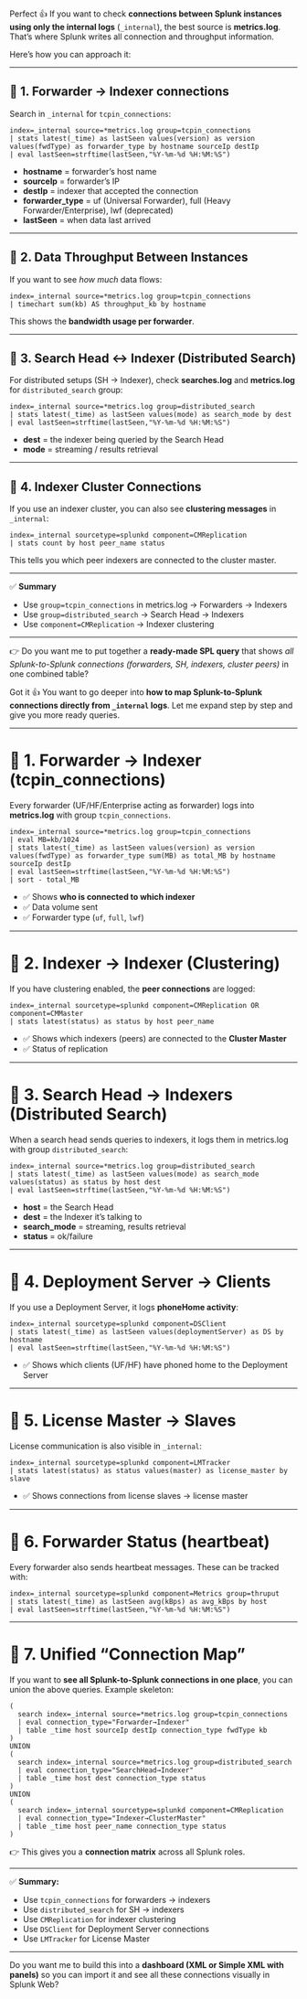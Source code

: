 Perfect 👍 If you want to check **connections between Splunk instances using only the internal logs** (`_internal`), the best source is **metrics.log**. That’s where Splunk writes all connection and throughput information.

Here’s how you can approach it:

---

## 🔹 1. Forwarder → Indexer connections

Search in `_internal` for `tcpin_connections`:

```spl
index=_internal source=*metrics.log group=tcpin_connections
| stats latest(_time) as lastSeen values(version) as version values(fwdType) as forwarder_type by hostname sourceIp destIp
| eval lastSeen=strftime(lastSeen,"%Y-%m-%d %H:%M:%S")
```

* **hostname** = forwarder’s host name
* **sourceIp** = forwarder’s IP
* **destIp** = indexer that accepted the connection
* **forwarder\_type** = uf (Universal Forwarder), full (Heavy Forwarder/Enterprise), lwf (deprecated)
* **lastSeen** = when data last arrived

---

## 🔹 2. Data Throughput Between Instances

If you want to see *how much* data flows:

```spl
index=_internal source=*metrics.log group=tcpin_connections
| timechart sum(kb) AS throughput_kb by hostname
```

This shows the **bandwidth usage per forwarder**.

---

## 🔹 3. Search Head ↔ Indexer (Distributed Search)

For distributed setups (SH → Indexer), check **searches.log** and **metrics.log** for `distributed_search` group:

```spl
index=_internal source=*metrics.log group=distributed_search
| stats latest(_time) as lastSeen values(mode) as search_mode by dest
| eval lastSeen=strftime(lastSeen,"%Y-%m-%d %H:%M:%S")
```

* **dest** = the indexer being queried by the Search Head
* **mode** = streaming / results retrieval

---

## 🔹 4. Indexer Cluster Connections

If you use an indexer cluster, you can also see **clustering messages** in `_internal`:

```spl
index=_internal sourcetype=splunkd component=CMReplication
| stats count by host peer_name status
```

This tells you which peer indexers are connected to the cluster master.

---

✅ **Summary**

* Use `group=tcpin_connections` in metrics.log → Forwarders → Indexers
* Use `group=distributed_search` → Search Head → Indexers
* Use `component=CMReplication` → Indexer clustering

---

👉 Do you want me to put together a **ready-made SPL query** that shows *all Splunk-to-Splunk connections (forwarders, SH, indexers, cluster peers)* in one combined table?

Got it 👍 You want to go deeper into **how to map Splunk-to-Splunk connections directly from `_internal` logs**. Let me expand step by step and give you more ready queries.

---

# 🔹 1. Forwarder → Indexer (tcpin\_connections)

Every forwarder (UF/HF/Enterprise acting as forwarder) logs into **metrics.log** with group `tcpin_connections`.

```spl
index=_internal source=*metrics.log group=tcpin_connections
| eval MB=kb/1024
| stats latest(_time) as lastSeen values(version) as version values(fwdType) as forwarder_type sum(MB) as total_MB by hostname sourceIp destIp
| eval lastSeen=strftime(lastSeen,"%Y-%m-%d %H:%M:%S")
| sort - total_MB
```

* ✅ Shows **who is connected to which indexer**
* ✅ Data volume sent
* ✅ Forwarder type (`uf`, `full`, `lwf`)

---

# 🔹 2. Indexer → Indexer (Clustering)

If you have clustering enabled, the **peer connections** are logged:

```spl
index=_internal sourcetype=splunkd component=CMReplication OR component=CMMaster
| stats latest(status) as status by host peer_name
```

* ✅ Shows which indexers (peers) are connected to the **Cluster Master**
* ✅ Status of replication

---

# 🔹 3. Search Head → Indexers (Distributed Search)

When a search head sends queries to indexers, it logs them in metrics.log with group `distributed_search`:

```spl
index=_internal source=*metrics.log group=distributed_search
| stats latest(_time) as lastSeen values(mode) as search_mode values(status) as status by host dest
| eval lastSeen=strftime(lastSeen,"%Y-%m-%d %H:%M:%S")
```

* **host** = the Search Head
* **dest** = the Indexer it’s talking to
* **search\_mode** = streaming, results retrieval
* **status** = ok/failure

---

# 🔹 4. Deployment Server → Clients

If you use a Deployment Server, it logs **phoneHome activity**:

```spl
index=_internal sourcetype=splunkd component=DSClient
| stats latest(_time) as lastSeen values(deploymentServer) as DS by hostname
| eval lastSeen=strftime(lastSeen,"%Y-%m-%d %H:%M:%S")
```

* ✅ Shows which clients (UF/HF) have phoned home to the Deployment Server

---

# 🔹 5. License Master → Slaves

License communication is also visible in `_internal`:

```spl
index=_internal sourcetype=splunkd component=LMTracker
| stats latest(status) as status values(master) as license_master by slave
```

* ✅ Shows connections from license slaves → license master

---

# 🔹 6. Forwarder Status (heartbeat)

Every forwarder also sends heartbeat messages. These can be tracked with:

```spl
index=_internal sourcetype=splunkd component=Metrics group=thruput
| stats latest(_time) as lastSeen avg(kBps) as avg_kBps by host
| eval lastSeen=strftime(lastSeen,"%Y-%m-%d %H:%M:%S")
```

---

# 🔹 7. Unified “Connection Map”

If you want to **see all Splunk-to-Splunk connections in one place**, you can union the above queries. Example skeleton:

```spl
(
  search index=_internal source=*metrics.log group=tcpin_connections
  | eval connection_type="Forwarder→Indexer"
  | table _time host sourceIp destIp connection_type fwdType kb
)
UNION
(
  search index=_internal source=*metrics.log group=distributed_search
  | eval connection_type="SearchHead→Indexer"
  | table _time host dest connection_type status
)
UNION
(
  search index=_internal sourcetype=splunkd component=CMReplication
  | eval connection_type="Indexer→ClusterMaster"
  | table _time host peer_name connection_type status
)
```

👉 This gives you a **connection matrix** across all Splunk roles.

---

✅ **Summary:**

* Use `tcpin_connections` for forwarders → indexers
* Use `distributed_search` for SH → indexers
* Use `CMReplication` for indexer clustering
* Use `DSClient` for Deployment Server connections
* Use `LMTracker` for License Master

---

Do you want me to build this into a **dashboard (XML or Simple XML with panels)** so you can import it and see all these connections visually in Splunk Web?




